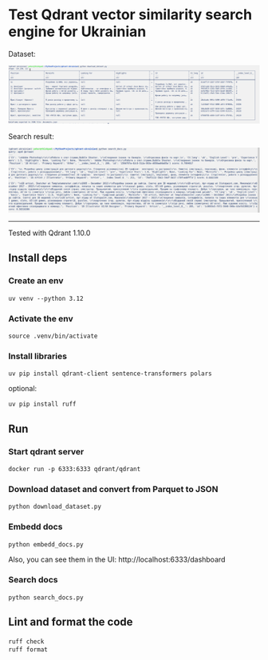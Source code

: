 # Test Qdrant vector similarity search engine for Ukrainian

Dataset:

<img src="./demo.png" width="600">

Search result:

<img src="./search_result.jpeg" width="600">

---

Tested with Qdrant 1.10.0

## Install deps

### Create an env

```
uv venv --python 3.12
```

### Activate the env

```
source .venv/bin/activate
```

### Install libraries

```
uv pip install qdrant-client sentence-transformers polars
```

optional:

```
uv pip install ruff
```

## Run

### Start qdrant server

```
docker run -p 6333:6333 qdrant/qdrant
```

### Download dataset and convert from Parquet to JSON

```
python download_dataset.py
```

### Embedd docs

```
python embedd_docs.py
```

Also, you can see them in the UI: http://localhost:6333/dashboard

### Search docs

```
python search_docs.py
```

## Lint and format the code

```
ruff check
ruff format
```
